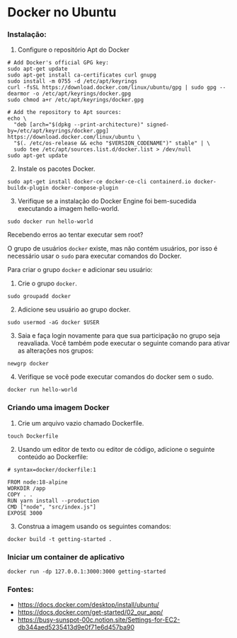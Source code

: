 # Docker no Ubuntu
### Instalação:

1. Configure o repositório Apt do Docker
~~~shell
# Add Docker's official GPG key:
sudo apt-get update
sudo apt-get install ca-certificates curl gnupg
sudo install -m 0755 -d /etc/apt/keyrings
curl -fsSL https://download.docker.com/linux/ubuntu/gpg | sudo gpg --dearmor -o /etc/apt/keyrings/docker.gpg
sudo chmod a+r /etc/apt/keyrings/docker.gpg

# Add the repository to Apt sources:
echo \
  "deb [arch="$(dpkg --print-architecture)" signed-by=/etc/apt/keyrings/docker.gpg] https://download.docker.com/linux/ubuntu \
  "$(. /etc/os-release && echo "$VERSION_CODENAME")" stable" | \
  sudo tee /etc/apt/sources.list.d/docker.list > /dev/null
sudo apt-get update
~~~

2. Instale os pacotes Docker.
~~~shell
sudo apt-get install docker-ce docker-ce-cli containerd.io docker-buildx-plugin docker-compose-plugin
~~~
3. Verifique se a instalação do Docker Engine foi bem-sucedida executando a imagem hello-world.
~~~shel
sudo docker run hello-world
~~~

Recebendo erros ao tentar executar sem root?

O grupo de usuários `docker` existe, mas não contém usuários, por isso é necessário usar o `sudo` para executar comandos do Docker.

Para criar o grupo `docker` e adicionar seu usuário:

1. Crie o grupo `docker`.
~~~shel
sudo groupadd docker
~~~
2. Adicione seu usuário ao grupo docker.
~~~shel
sudo usermod -aG docker $USER
~~~
3. Saia e faça login novamente para que sua participação no grupo seja reavaliada. Você também pode executar o seguinte comando para ativar as alterações nos grupos:
~~~shel
newgrp docker
~~~
4. Verifique se você pode executar comandos do docker sem o sudo.
~~~shel
docker run hello-world
~~~

### Criando uma imagem Docker
1. Crie um arquivo vazio chamado Dockerfile.
~~~shel
touch Dockerfile
~~~
2. Usando um editor de texto ou editor de código, adicione o seguinte conteúdo ao Dockerfile:
~~~shel
# syntax=docker/dockerfile:1

FROM node:18-alpine
WORKDIR /app
COPY . .
RUN yarn install --production
CMD ["node", "src/index.js"]
EXPOSE 3000
~~~
3. Construa a imagem usando os seguintes comandos:
~~~shel
docker build -t getting-started .
~~~

### Iniciar um container de aplicativo
~~~shel
docker run -dp 127.0.0.1:3000:3000 getting-started
~~~

### Fontes:
* https://docs.docker.com/desktop/install/ubuntu/
* https://docs.docker.com/get-started/02_our_app/
* https://busy-sunspot-00c.notion.site/Settings-for-EC2-db344aed5235413d9e0f71e6d457ba90
